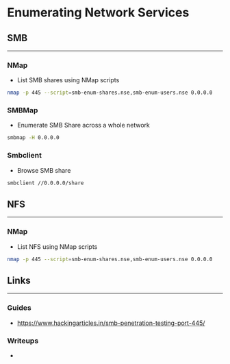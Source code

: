 # Enumerating Network Services

## SMB
___
### NMap
- List SMB shares using NMap scripts
```sh
nmap -p 445 --script=smb-enum-shares.nse,smb-enum-users.nse 0.0.0.0
```

### SMBMap
- Enumerate SMB Share across a whole network
```sh
smbmap -H 0.0.0.0
```

### Smbclient
- Browse SMB share
```sh
smbclient //0.0.0.0/share
```

## NFS
___
### NMap
- List NFS using NMap scripts
```sh
nmap -p 445 --script=smb-enum-shares.nse,smb-enum-users.nse 0.0.0.0
```

## Links
___
### Guides
- https://www.hackingarticles.in/smb-penetration-testing-port-445/

### Writeups
- 